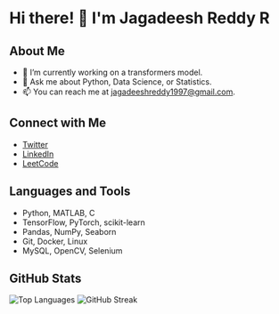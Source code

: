 # Hi there! 👋 I'm Jagadeesh Reddy R

## About Me
- 🔭 I’m currently working on a transformers model.
- 💬 Ask me about Python, Data Science, or Statistics.
- 📫 You can reach me at jagadeeshreddy1997@gmail.com.

## Connect with Me
- [Twitter](https://twitter.com/jagadeeshreddyr)
- [LinkedIn](https://linkedin.com/in/jagadeesh-reddy-r)
- [LeetCode](https://www.leetcode.com/jagadeesh_reddy)

## Languages and Tools
- Python, MATLAB, C
- TensorFlow, PyTorch, scikit-learn
- Pandas, NumPy, Seaborn
- Git, Docker, Linux
- MySQL, OpenCV, Selenium

## GitHub Stats
![Top Languages](https://github-readme-stats.vercel.app/api/top-langs/?username=jagadeeshreddyr&layout=compact)
![GitHub Streak](https://github-readme-streak-stats.herokuapp.com/?user=jagadeeshreddyr)
